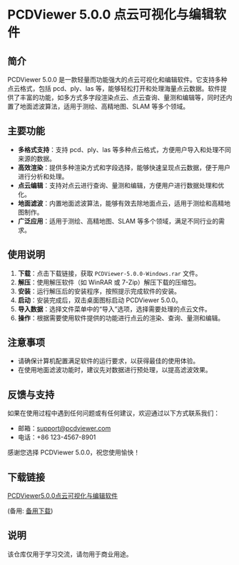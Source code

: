 # PCDViewer 5.0.0 点云可视化与编辑软件

## 简介
PCDViewer 5.0.0 是一款轻量而功能强大的点云可视化和编辑软件。它支持多种点云格式，包括 pcd、ply、las 等，能够轻松打开和处理海量点云数据。软件提供了丰富的功能，如多方式多字段渲染点云、点云查询、量测和编辑等，同时还内置了地面滤波算法，适用于测绘、高精地图、SLAM 等多个领域。

## 主要功能
- **多格式支持**：支持 pcd、ply、las 等多种点云格式，方便用户导入和处理不同来源的数据。
- **高效渲染**：提供多种渲染方式和字段选择，能够快速呈现点云数据，便于用户进行分析和处理。
- **点云编辑**：支持对点云进行查询、量测和编辑，方便用户进行数据处理和优化。
- **地面滤波**：内置地面滤波算法，能够有效去除地面点云，适用于测绘和高精地图制作。
- **广泛应用**：适用于测绘、高精地图、SLAM 等多个领域，满足不同行业的需求。

## 使用说明
1. **下载**：点击下载链接，获取 `PCDViewer-5.0.0-Windows.rar` 文件。
2. **解压**：使用解压软件（如 WinRAR 或 7-Zip）解压下载的压缩包。
3. **安装**：运行解压后的安装程序，按照提示完成软件的安装。
4. **启动**：安装完成后，双击桌面图标启动 PCDViewer 5.0.0。
5. **导入数据**：选择文件菜单中的“导入”选项，选择需要处理的点云文件。
6. **操作**：根据需要使用软件提供的功能进行点云的渲染、查询、量测和编辑。

## 注意事项
- 请确保计算机配置满足软件的运行要求，以获得最佳的使用体验。
- 在使用地面滤波功能时，建议先对数据进行预处理，以提高滤波效果。

## 反馈与支持
如果在使用过程中遇到任何问题或有任何建议，欢迎通过以下方式联系我们：
- 邮箱：support@pcdviewer.com
- 电话：+86 123-4567-8901

感谢您选择 PCDViewer 5.0.0，祝您使用愉快！

## 下载链接
[PCDViewer5.0.0点云可视化与编辑软件](https://pan.quark.cn/s/b40b4f6ec788) 

(备用: [备用下载](https://pan.baidu.com/s/12AbwpupL5NemMKfSw-Hutw?pwd=fl9o))

## 说明

该仓库仅用于学习交流，请勿用于商业用途。
